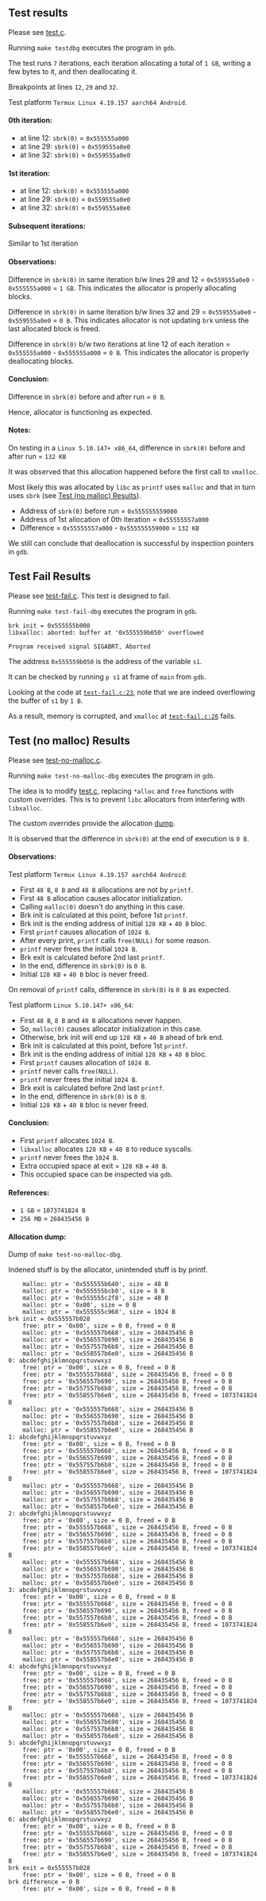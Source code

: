## Test results
Please see [test.c](test.c).

Running `make testdbg` executes the program in `gdb`.

The test runs `7` iterations, each iteration allocating a total of `1 GB`, writing a few bytes to it, and then deallocating it.

Breakpoints at lines `12`, `29` and `32`.

Test platform `Termux Linux 4.19.157 aarch64 Android`.

#### 0th iteration:
 - at line 12: `sbrk(0)` = `0x555555a000`
 - at line 29: `sbrk(0)` = `0x559555a0e0`
 - at line 32: `sbrk(0)` = `0x559555a0e0`

#### 1st iteration:
 - at line 12: `sbrk(0)` = `0x555555a000`
 - at line 29: `sbrk(0)` = `0x559555a0e0`
 - at line 32: `sbrk(0)` = `0x559555a0e0`

#### Subsequent iterations:
Similar to 1st iteration

#### Observations:

Difference in `sbrk(0)` in same iteration b/w lines 29 and 12 = `0x559555a0e0` - `0x555555a000` = `1 GB`.
This indicates the allocator is properly allocating blocks.

Difference in `sbrk(0)` in same iteration b/w lines 32 and 29 = `0x559555a0e0` - `0x559555a0e0` = `0 B`.
This indicates allocator is not updating `brk` unless the last allocated block is freed.

Difference in `sbrk(0)` b/w two iterations at line 12 of each iteration = `0x555555a000` - `0x555555a000` = `0 B`.
This indicates the allocator is properly deallocating blocks.

#### Conclusion:
Difference in `sbrk(0)` before and after run = `0 B`.

Hence, allocator is functioning as expected.

#### Notes:
On testing in a `Linux 5.10.147+ x86_64`, difference in `sbrk(0)` before and after run = `132 KB`

It was observed that this allocation happened before the first call to `xmalloc`.

Most likely this was allocated by `libc` as `printf` uses `malloc` and that in turn uses `sbrk` (see [Test (no malloc) Results](#test-no-malloc-results)).

- Address of `sbrk(0)` before run = `0x555555559000`
- Address of 1st allocation of 0th iteration = `0x55555557a000`
- Difference = `0x55555557a000` - `0x555555559000` = `132 KB`

We still can conclude that deallocation is successful by inspection pointers in `gdb`.

## Test Fail Results
Please see [test-fail.c](test-fail.c).
This test is designed to fail.

Running `make test-fail-dbg` executes the program in `gdb`.

```
brk init = 0x555555b000
libxalloc: aborted: buffer at '0x555559b050' overflowed

Program received signal SIGABRT, Aborted
```

The address `0x555559b050` is the address of the variable `s1`.

It can be checked by running `p s1` at frame of `main` from `gdb`.

Looking at the code at [`test-fail.c:23`](test-fail.c#L23), note that we are indeed overflowing the buffer of `s1` by `1 B`.

As a result, memory is corrupted, and `xmalloc` at [`test-fail.c:26`](test-fail.c#L26) fails.

## Test (no malloc) Results
Please see [test-no-malloc.c](test-no-malloc.c).

Running `make test-no-malloc-dbg` executes the program in `gdb`.

The idea is to modify [test.c](test.c), replacing `*alloc` and `free` functions with custom overrides.
This is to prevent `libc` allocators from interfering with `libxalloc`.

The custom overrides provide the allocation [dump](#allocation-dump).

It is observed that the difference in `sbrk(0)` at the end of execution is `0 B`.

#### Observations:
Test platform `Termux Linux 4.19.157 aarch64 Android`:
- First `48 B`, `8 B` and `48 B` allocations are not by `printf`.
- First `48 B` allocation causes allocator initialization.
- Calling `malloc(0)` doesn't do anything in this case.
- Brk init is calculated at this point, before 1st `printf`.
- Brk init is the ending address of initial `128 KB` + `40 B` bloc.
- First `printf` causes allocation of `1024 B`.
- After every print, `printf` calls `free(NULL)` for some reason.
- `printf` never frees the initial `1024 B`.
- Brk exit is calculated before 2nd last `printf`.
- In the end, difference in `sbrk(0)` is `0 B`.
- Initial `128 KB` + `40 B` bloc is never freed.

On removal of `printf` calls, difference in `sbrk(0)` is `0 B` as expected.

Test platform `Linux 5.10.147+ x86_64`:
- First `48 B`, `8 B` and `48 B` allocations never happen.
- So, `malloc(0)` causes allocator initialization in this case.
- Otherwise, brk init will end up `128 KB` + `40 B` ahead of brk end.
- Brk init is calculated at this point, before 1st `printf`.
- Brk init is the ending address of initial `128 KB` + `40 B` bloc.
- First `printf` causes allocation of `1024 B`.
- `printf` never calls `free(NULL)`.
- `printf` never frees the initial `1024 B`.
- Brk exit is calculated before 2nd last `printf`.
- In the end, difference in `sbrk(0)` is `0 B`.
- Initial `128 KB` + `40 B` bloc is never freed.

#### Conclusion:
- First `printf` allocates `1024 B`.
- `libxalloc` allocates `128 KB` + `40 B` to reduce syscalls.
- `printf` never frees the `1024 B`.
- Extra occupied space at exit = `128 KB` + `40 B`.
- This occupied space can be inspected via `gdb`.

#### References:
- `1 GB` = `1073741824 B`
- `256 MB` = `268435456 B`

#### Allocation dump:
Dump of `make test-no-malloc-dbg`.

Indened stuff is by the allocator, unintended stuff is by printf.
```
    malloc: ptr = '0x555555b640', size = 48 B
    malloc: ptr = '0x555555bcb0', size = 8 B
    malloc: ptr = '0x555555c2f8', size = 48 B
    malloc: ptr = '0x00', size = 0 B
    malloc: ptr = '0x555555c968', size = 1024 B
brk init = 0x555557b028
    free: ptr = '0x00', size = 0 B, freed = 0 B
    malloc: ptr = '0x555557b668', size = 268435456 B
    malloc: ptr = '0x556557b690', size = 268435456 B
    malloc: ptr = '0x557557b6b8', size = 268435456 B
    malloc: ptr = '0x558557b6e0', size = 268435456 B
0: abcdefghijklmnopqrstuvwxyz
    free: ptr = '0x00', size = 0 B, freed = 0 B
    free: ptr = '0x555557b668', size = 268435456 B, freed = 0 B
    free: ptr = '0x556557b690', size = 268435456 B, freed = 0 B
    free: ptr = '0x557557b6b8', size = 268435456 B, freed = 0 B
    free: ptr = '0x558557b6e0', size = 268435456 B, freed = 1073741824 B
    malloc: ptr = '0x555557b668', size = 268435456 B
    malloc: ptr = '0x556557b690', size = 268435456 B
    malloc: ptr = '0x557557b6b8', size = 268435456 B
    malloc: ptr = '0x558557b6e0', size = 268435456 B
1: abcdefghijklmnopqrstuvwxyz
    free: ptr = '0x00', size = 0 B, freed = 0 B
    free: ptr = '0x555557b668', size = 268435456 B, freed = 0 B
    free: ptr = '0x556557b690', size = 268435456 B, freed = 0 B
    free: ptr = '0x557557b6b8', size = 268435456 B, freed = 0 B
    free: ptr = '0x558557b6e0', size = 268435456 B, freed = 1073741824 B
    malloc: ptr = '0x555557b668', size = 268435456 B
    malloc: ptr = '0x556557b690', size = 268435456 B
    malloc: ptr = '0x557557b6b8', size = 268435456 B
    malloc: ptr = '0x558557b6e0', size = 268435456 B
2: abcdefghijklmnopqrstuvwxyz
    free: ptr = '0x00', size = 0 B, freed = 0 B
    free: ptr = '0x555557b668', size = 268435456 B, freed = 0 B
    free: ptr = '0x556557b690', size = 268435456 B, freed = 0 B
    free: ptr = '0x557557b6b8', size = 268435456 B, freed = 0 B
    free: ptr = '0x558557b6e0', size = 268435456 B, freed = 1073741824 B
    malloc: ptr = '0x555557b668', size = 268435456 B
    malloc: ptr = '0x556557b690', size = 268435456 B
    malloc: ptr = '0x557557b6b8', size = 268435456 B
    malloc: ptr = '0x558557b6e0', size = 268435456 B
3: abcdefghijklmnopqrstuvwxyz
    free: ptr = '0x00', size = 0 B, freed = 0 B
    free: ptr = '0x555557b668', size = 268435456 B, freed = 0 B
    free: ptr = '0x556557b690', size = 268435456 B, freed = 0 B
    free: ptr = '0x557557b6b8', size = 268435456 B, freed = 0 B
    free: ptr = '0x558557b6e0', size = 268435456 B, freed = 1073741824 B
    malloc: ptr = '0x555557b668', size = 268435456 B
    malloc: ptr = '0x556557b690', size = 268435456 B
    malloc: ptr = '0x557557b6b8', size = 268435456 B
    malloc: ptr = '0x558557b6e0', size = 268435456 B
4: abcdefghijklmnopqrstuvwxyz
    free: ptr = '0x00', size = 0 B, freed = 0 B
    free: ptr = '0x555557b668', size = 268435456 B, freed = 0 B
    free: ptr = '0x556557b690', size = 268435456 B, freed = 0 B
    free: ptr = '0x557557b6b8', size = 268435456 B, freed = 0 B
    free: ptr = '0x558557b6e0', size = 268435456 B, freed = 1073741824 B
    malloc: ptr = '0x555557b668', size = 268435456 B
    malloc: ptr = '0x556557b690', size = 268435456 B
    malloc: ptr = '0x557557b6b8', size = 268435456 B
    malloc: ptr = '0x558557b6e0', size = 268435456 B
5: abcdefghijklmnopqrstuvwxyz
    free: ptr = '0x00', size = 0 B, freed = 0 B
    free: ptr = '0x555557b668', size = 268435456 B, freed = 0 B
    free: ptr = '0x556557b690', size = 268435456 B, freed = 0 B
    free: ptr = '0x557557b6b8', size = 268435456 B, freed = 0 B
    free: ptr = '0x558557b6e0', size = 268435456 B, freed = 1073741824 B
    malloc: ptr = '0x555557b668', size = 268435456 B
    malloc: ptr = '0x556557b690', size = 268435456 B
    malloc: ptr = '0x557557b6b8', size = 268435456 B
    malloc: ptr = '0x558557b6e0', size = 268435456 B
6: abcdefghijklmnopqrstuvwxyz
    free: ptr = '0x00', size = 0 B, freed = 0 B
    free: ptr = '0x555557b668', size = 268435456 B, freed = 0 B
    free: ptr = '0x556557b690', size = 268435456 B, freed = 0 B
    free: ptr = '0x557557b6b8', size = 268435456 B, freed = 0 B
    free: ptr = '0x558557b6e0', size = 268435456 B, freed = 1073741824 B
brk exit = 0x555557b028
    free: ptr = '0x00', size = 0 B, freed = 0 B
brk difference = 0 B
    free: ptr = '0x00', size = 0 B, freed = 0 B
```
